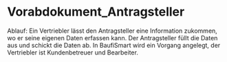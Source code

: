 # Vorabdokument_Antragsteller
Ablauf: Ein Vertriebler lässt den Antragsteller eine Information zukommen, wo er seine eigenen Daten erfassen kann. Der Antragsteller füllt die Daten aus und schickt die Daten ab. In BaufiSmart wird ein Vorgang angelegt, der Vertriebler ist Kundenbetreuer und Bearbeiter.
